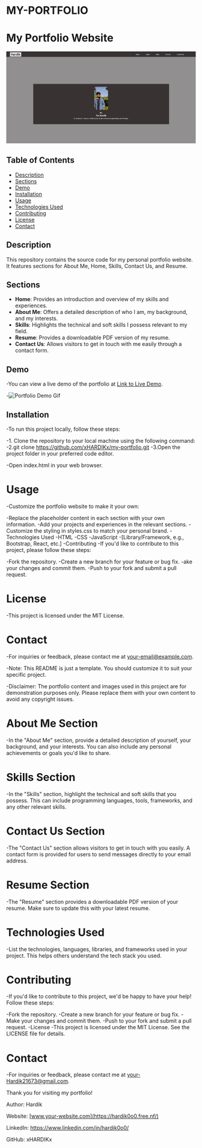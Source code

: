 # MY-PORTFOLIO

# My Portfolio Website

![Portfolio Preview](portfolio_preview.png)

## Table of Contents

- [Description](#description)
- [Sections](#sections)
- [Demo](#demo)
- [Installation](#installation)
- [Usage](#usage)
- [Technologies Used](#technologies-used)
- [Contributing](#contributing)
- [License](#license)
- [Contact](#contact)

## Description

This repository contains the source code for my personal portfolio website. It features sections for About Me, Home, Skills, Contact Us, and Resume.

## Sections

- **Home**: Provides an introduction and overview of my skills and experiences.
- **About Me**: Offers a detailed description of who I am, my background, and my interests.
- **Skills**: Highlights the technical and soft skills I possess relevant to my field.
- **Resume**: Provides a downloadable PDF version of my resume.
- **Contact Us**: Allows visitors to get in touch with me easily through a contact form.

## Demo

-You can view a live demo of the portfolio at [Link to Live Demo](https://hardik0o0.free.nf/).

-![Portfolio Demo Gif](portfolio_demo.gif)

## Installation

-To run this project locally, follow these steps:

-1. Clone the repository to your local machine using the following command:
-2.git clone https://github.com/xHARDIKx/my-portfolio.git
-3.Open the project folder in your preferred code editor.

-Open index.html in your web browser.

# Usage

-Customize the portfolio website to make it your own:

-Replace the placeholder content in each section with your own information.
-Add your projects and experiences in the relevant sections.
-Customize the styling in styles.css to match your personal brand.
-Technologies Used
-HTML
-CSS
-JavaScript
-[Library/Framework, e.g., Bootstrap, React, etc.]
-Contributing
-If you'd like to contribute to this project, please follow these steps:

-Fork the repository.
-Create a new branch for your feature or bug fix.
-ake your changes and commit them.
-Push to your fork and submit a pull request.

# License
-This project is licensed under the MIT License.

# Contact

-For inquiries or feedback, please contact me at your-email@example.com.

-Note: This README is just a template. You should customize it to suit your specific project.

-Disclaimer: The portfolio content and images used in this project are for demonstration purposes only. Please replace them with your own content to avoid any copyright issues.

# About Me Section
-In the "About Me" section, provide a detailed description of yourself, your background, and your interests. You can also include any personal achievements or goals you'd like to share.

# Skills Section
-In the "Skills" section, highlight the technical and soft skills that you possess. This can include programming languages, tools, frameworks, and any other relevant skills.

# Contact Us Section
-The "Contact Us" section allows visitors to get in touch with you easily. A contact form is provided for users to send messages directly to your email address.

# Resume Section
-The "Resume" section provides a downloadable PDF version of your resume. Make sure to update this with your latest resume.

# Technologies Used
-List the technologies, languages, libraries, and frameworks used in your project. This helps others understand the tech stack you used.

# Contributing
-If you'd like to contribute to this project, we'd be happy to have your help! Follow these steps:

-Fork the repository.
-Create a new branch for your feature or bug fix.
-Make your changes and commit them.
-Push to your fork and submit a pull request.
-License
-This project is licensed under the MIT License. See the LICENSE file for details.

# Contact
-For inquiries or feedback, please contact me at your-Hardik21673@gmail.com.

Thank you for visiting my portfolio!

Author: Hardik

Website: [www.your-website.com](https://hardik0o0.free.nf/)

LinkedIn: https://www.linkedin.com/in/hardik0o0/

GitHub: xHARDIKx

